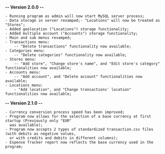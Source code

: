 **-- Version 2.0.0 --**

    - Running program as admin will now start MySQL server process;  
    - Data storage in server revamped;- "Locations" will now be treated as "Stores";  
    - Added geolocation ("Locations") storage functionality;  
    - Added multiple account ("Accounts") storage functionality;  
    - Main and sub menus revamped;  
    - Transactions menu:  
        -- "Delete transactions" functionality now available;  
    - Categories menu:  
        -- "Delete categories" functionality now available;  
    - Stores menu:  
        -- "Add store", "Change store's name", and "Edit store's category" functionalities now available;  
    - Accounts menu:  
        -- "Add account", and "Delete account" functionalities now available;  
    - Locations menu:  
        - "Add location", and "Change transactions' location" functionalities now available;

**-- Version 2.1.0 --**

    - Currency conversion process speed has been improved;
	- Program now allows for the selection of a base currency at first startup (Previously only "EUR"
      was available);
	- Program now accepts 2 types of standardized transaction.csv files (with debits as negative values,
      or with credits and debits in different columns);
	- Expense Tracker report now reflects the base currency used in the program;


